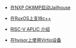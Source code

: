 - [在NXP OK8MP启动Jailhouse](20240223_NXP_Boot_Jailhouse_Tutorial.md)

- [在RuxOS上支持c++](20240229_Support_c++_on_RuxOS.md)

- [RISC-V APLIC 介绍](20240311_APLIC.md)

- [在hvisor上使用Virtio设备](20240415_Virtio_devices_tutorial.md)
